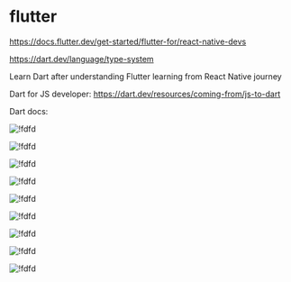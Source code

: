 # flutter
https://docs.flutter.dev/get-started/flutter-for/react-native-devs


https://dart.dev/language/type-system


Learn Dart after understanding Flutter learning from React Native journey

Dart for JS developer:
https://dart.dev/resources/coming-from/js-to-dart

Dart docs:

![!fdfd](https://raw.githubusercontent.com/balramsinghindia/tempfiles/main/dart9.jpg)

![!fdfd](https://raw.githubusercontent.com/balramsinghindia/tempfiles/main/dart8.jpg)

![!fdfd](https://raw.githubusercontent.com/balramsinghindia/tempfiles/main/dart7.jpg)

![!fdfd](https://raw.githubusercontent.com/balramsinghindia/tempfiles/main/dart6.jpg)

![!fdfd](https://raw.githubusercontent.com/balramsinghindia/tempfiles/main/dart5.jpg)

![!fdfd](https://raw.githubusercontent.com/balramsinghindia/tempfiles/main/dart4.jpg)

![!fdfd](https://raw.githubusercontent.com/balramsinghindia/tempfiles/main/dart3.jpg)

![!fdfd](https://raw.githubusercontent.com/balramsinghindia/tempfiles/main/dart2.jpg)

![!fdfd](https://raw.githubusercontent.com/balramsinghindia/tempfiles/main/dart1.jpg)

